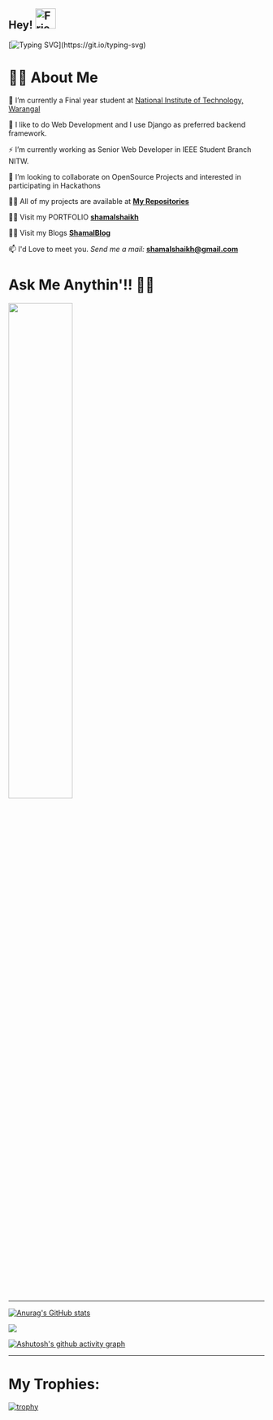 ## Hey! <img src="https://raw.githubusercontent.com/MartinHeinz/MartinHeinz/master/wave.gif" alt="Friends" width="40" height="40"> 
[![Typing SVG](https://readme-typing-svg.herokuapp.com/?lines=I+am+Shamal+Shaikh;Let's+Get+Started!)](https://git.io/typing-svg)

# 🙋‍♂️ About Me

🔭 I’m currently a Final year student at [National Institute of Technology, Warangal](https://www.nitw.ac.in/)

🌱 I like to do Web Development and I use Django as preferred backend framework.

⚡ I’m currently working as Senior Web Developer in IEEE Student Branch NITW.

👯 I’m looking to collaborate on OpenSource Projects and interested in participating in Hackathons

👨‍💻 All of my projects are available at [**My Repositories**](https://github.com/ShamalShaikh?tab=repositories)

👨‍💻 Visit my PORTFOLIO [**shamalshaikh**](https://shamalshaikh.github.io/shamalshaikh/)

👨‍💻 Visit my Blogs [**ShamalBlog**](https://shamalshaikh.github.io/ShamalBlog/)

📫 I'd Love to meet you. _Send me a mail:_ **shamalshaikh@gmail.com**


# Ask Me Anythin'!! 🙋‍♂️
<img src="https://thumbs.gfycat.com/DefiantLividElephantseal-max-1mb.gif" width="50%" height="50%">

<hr>

[![Anurag's GitHub stats](https://github-readme-stats.vercel.app/api?username=ShamalShaikh)](https://github.com/anuraghazra/github-readme-stats)

<img src="https://visitor-badge.glitch.me/badge?page_id=ShamalShaikh.shamalshaikh">

[![Ashutosh's github activity graph](https://activity-graph.herokuapp.com/graph?username=ShamalShaikh&theme=react-dark)](https://github.com/ShamalShaikh/)

<hr>

# My Trophies:

[![trophy](https://github-profile-trophy.vercel.app/?username=ShamalShaikh)](https://github.com/ShamalShaikh)

